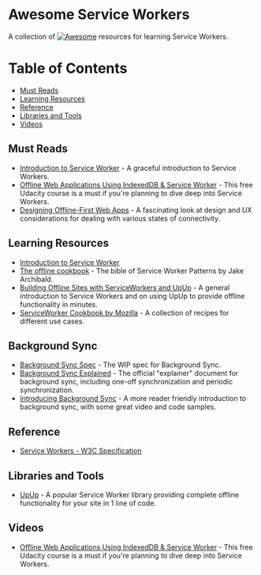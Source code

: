 # Awesome Service Workers
A collection of [![Awesome](https://cdn.rawgit.com/sindresorhus/awesome/d7305f38d29fed78fa85652e3a63e154dd8e8829/media/badge.svg)](https://github.com/sindresorhus/awesome) resources for learning Service Workers.

# Table of Contents

- [Must Reads](#must-reads)
- [Learning Resources](#learning-resources)
- [Reference](#reference)
- [Libraries and Tools](@libraries-and-tools)
- [Videos](#videos)

## Must Reads

- [Introduction to Service Worker](http://www.html5rocks.com/en/tutorials/service-worker/introduction/) - A graceful introduction to Service Workers.
- [Offline Web Applications Using IndexedDB & Service Worker](https://www.udacity.com/course/offline-web-applications--ud899) - This free Udacity course is a must if you're planning to dive deep into Service Workers.
- [Designing Offline-First Web Apps](http://alistapart.com/article/offline-first) - A fascinating look at design and UX considerations for dealing with various states of connectivity.

## Learning Resources

- [Introduction to Service Worker](http://www.html5rocks.com/en/tutorials/service-worker/introduction/)
- [The offline cookbook](https://jakearchibald.com/2014/offline-cookbook/) - The bible of Service Worker Patterns by Jake Archibald.
- [Building Offline Sites with ServiceWorkers and UpUp](https://dev.opera.com/articles/offline-with-upup-service-workers/) - A general introduction to Service Workers and on using UpUp to provide offline functionality in minutes.
- [ServiceWorker Cookbook by Mozilla](https://serviceworke.rs/) - A collection of recipes for different use cases.

## Background Sync

- [Background Sync Spec](https://wicg.github.io/BackgroundSync/spec/) - The WIP spec for Background Sync.
- [Background Sync Explained](https://github.com/WICG/BackgroundSync/blob/master/explainer.md) - The official "explainer" document for background sync, including one-off synchronization and periodic synchronization.
- [Introducing Background Sync](https://developers.google.com/web/updates/2015/12/background-sync?hl=en) - A more reader friendly introduction to background sync, with some great video and code samples.

## Reference

- [Service Workers - W3C Specification](https://www.w3.org/TR/service-workers/)

## Libraries and Tools

- [UpUp](http://upup.rocks/) - A popular Service Worker library providing complete offline functionality for your site in 1 line of code. 

## Videos

- [Offline Web Applications Using IndexedDB & Service Worker](https://www.udacity.com/course/offline-web-applications--ud899) - This free Udacity course is a must if you're planning to dive deep into Service Workers.
